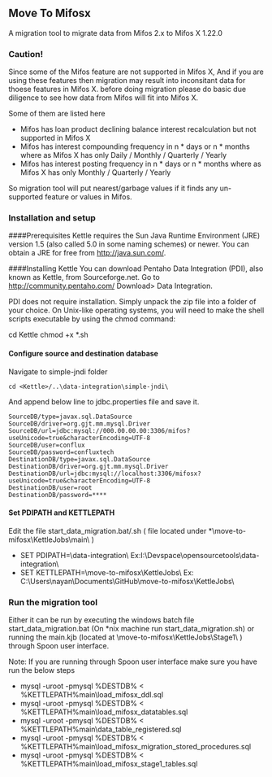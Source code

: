 Move To Mifosx
--------------
A migration tool to migrate data from Mifos 2.x to Mifos X 1.22.0

### Caution!

Since some of the Mifos feature are not supported in Mifos X, And if you are using these features then migration may result into inconsitant data for thoese features in Mifos X. before doing migration please do basic due diligence to see how data from Mifos will fit into Mifos X.

Some of them are listed here

* Mifos has loan product declining balance interest recalculation but not supported in Mifos X
* Mifos has interest compounding frequency in n * days or n * months where as Mifos X has only Daily / Monthly / Quarterly / Yearly
* Mifos has interest posting frequency in n * days or n * months where as Mifos X has only Monthly / Quarterly / Yearly

So migration tool will put nearest/garbage values if it finds any un-supported feature or values in Mifos.

### Installation and setup

####Prerequisites
Kettle requires the Sun Java Runtime Environment (JRE) version 1.5 (also called 5.0 in some naming schemes) or newer. You can obtain a JRE for free from http://java.sun.com/.

####Installing Kettle
You can download Pentaho Data Integration (PDI), also known as Kettle, from Sourceforge.net. Go to http://community.pentaho.com/ Download> Data Integration.

PDI does not require installation. Simply unpack the zip file into a folder of your choice. On Unix-like operating systems, you will need to make the shell scripts executable by using the chmod command:

cd Kettle
chmod +x *.sh

#### Configure source and destination database

Navigate to simple-jndi folder

```
cd <Kettle>/..\data-integration\simple-jndi\
```
And append below line to jdbc.properties file and save it.

```
SourceDB/type=javax.sql.DataSource
SourceDB/driver=org.gjt.mm.mysql.Driver
SourceDB/url=jdbc:mysql://000.00.00.00:3306/mifos?useUnicode=true&characterEncoding=UTF-8
SourceDB/user=conflux
SourceDB/password=confluxtech
DestinationDB/type=javax.sql.DataSource
DestinationDB/driver=org.gjt.mm.mysql.Driver
DestinationDB/url=jdbc:mysql://localhost:3306/mifosx?useUnicode=true&characterEncoding=UTF-8
DestinationDB/user=root
DestinationDB/password=****
```

#### Set PDIPATH and  KETTLEPATH

Edit the file start_data_migration.bat/.sh ( file located under *\move-to-mifosx\KettleJobs\main\ )

* SET PDIPATH=<path where PDI tool is located>\data-integration\ Ex:I:\Devspace\opensourcetools\data-integration\
* SET KETTLEPATH=<path where Migration jobs are located>\move-to-mifosx\KettleJobs\  Ex: C:\Users\nayan\Documents\GitHub\move-to-mifosx\KettleJobs\


### Run the migration tool

Either it can be run by executing the windows batch file start_data_migration.bat (On *nix machine run start_data_migration.sh) or running the main.kjb (located at \move-to-mifosx\KettleJobs\Stage1\ ) through Spoon user interface.

Note: If you are running through Spoon user interface make sure you have run the below steps

* mysql -uroot -pmysql %DESTDB% < %KETTLEPATH%main\load_mifosx_ddl.sql
* mysql -uroot -pmysql %DESTDB% < %KETTLEPATH%main\load_mifosx_datatables.sql
* mysql -uroot -pmysql %DESTDB% < %KETTLEPATH%main\data_table_registered.sql
* mysql -uroot -pmysql %DESTDB% < %KETTLEPATH%main\load_mifosx_migration_stored_procedures.sql
* mysql -uroot -pmysql %DESTDB% < %KETTLEPATH%main\load_mifosx_stage1_tables.sql

